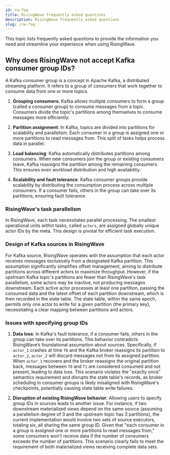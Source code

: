```yaml
---
id: rw-faq
title: RisingWave frequently asked questions
description: RisingWave frequently asked questions
slug: /rw-faq
---
```

<head>
  <link rel="canonical" href="https://docs.risingwave.com/docs/current/rw-faq/" />
</head>

This topic lists frequently asked questions to provide the information you need and streamline your experience when using RisingWave.

## Why does RisingWave not accept Kafka consumer group IDs?

A Kafka consumer group is a concept in Apache Kafka, a distributed streaming platform. It refers to a group of consumers that work together to consume data from one or more topics.

1. **Grouping consumers**: Kafka allows multiple consumers to form a group (called a consumer group) to consume messages from a topic. Consumers divide the topic's partitions among themselves to consume messages more efficiently.

2. **Partition assignment**: In Kafka, topics are divided into partitions for scalability and parallelism. Each consumer in a group is assigned one or more partitions to read messages from. This split of tasks helps process data in parallel.

3. **Load balancing**: Kafka automatically distributes partitions among consumers. When new consumers join the group or existing consumers leave, Kafka reassigns the partition among the remaining consumers. This ensures even workload distribution and high availability.

4. **Scalability and fault tolerance**: Kafka consumer groups provide scalability by distributing the consumption process across multiple consumers. If a consumer fails, others in the group can take over its partitions, ensuring fault tolerance.

### RisingWave's task parallelism

In RisingWave, each task necessitates parallel processing. The smallest operational units within tasks, called `actors`, are assigned globally unique actor IDs by the meta. This design is pivotal for efficient task execution.

### Design of Kafka sources in RisingWave

For Kafka source, RisingWave operates with the assumption that each actor receives messages exclusively from a designated Kafka partition. This assumption significantly simplifies offset management, aiming to distribute partitions across different actors to maximize throughput. However, if the upstream Kafka topic's partitions are fewer than RisingWave's task parallelism, some actors may be inactive, not producing messages downstream. Each active actor processes at least one partition, passing the consumed data and the latest offset of each partition downstream, which is then recorded in the state table. The state table, within the same epoch, permits only one actor to write for a given partition (the primary key), necessitating a clear mapping between partitions and actors.

### Issues with specifying group IDs

1. **Data loss**: In Kafka's fault tolerance, if a consumer fails, others in the group can take over its partitions. This behavior contradicts RisingWave’s foundational assumption about sources. Specifically, if `actor_1` crashes at time `T0` and the Kafka broker reassigns its partition to `actor_2`, `actor_2` will discard messages not from its assigned partition. When `actor_1` recovers and the broker reassigns the original partition back, messages between `T0` and `T1` are considered consumed and not present, leading to data loss. This scenario violates the "exactly once" semantics requirement and disrupts the state table's records, as broker scheduling in consumer groups is likely misaligned with RisingWave's checkpoints, potentially causing state table write failures.

2. **Disruption of existing RisingWave behavior**: Allowing users to specify group IDs in sources leads to another issue. For instance, if two downstream materialized views depend on the same source (assuming a parallelism degree of 3 and the upstream topic has 3 partitions), the current implementation would involve two sets of source executors, totaling six, all sharing the same group ID. Given that "each consumer in a group is assigned one or more partitions to read messages from," some consumers won't receive data if the number of consumers exceeds the number of partitions. This scenario clearly fails to meet the requirement of both materialized views receiving complete data sets.
